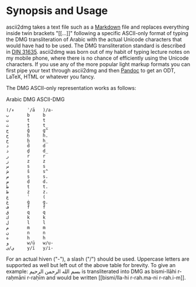 Synopsis and Usage
==================

ascii2dmg takes a text file such as a [Markdown](http://daringfireball.net/projects/markdown/) file and replaces everything inside twin brackets "[[...]]" following a specific ASCII-only format of typing the DMG transliteration of Arabic with the actual Unicode characters that would have had to be used. The DMG transliteration standard is described in [DIN 31635](http://en.wikipedia.org/wiki/DIN_31635). ascii2dmg was born out of my habit of typing lecture notes on my mobile phone, where there is no chance of efficiently using the Unicode characters. If you use any of the more popular light markup formats you can first pipe your text through ascii2dmg and then [Pandoc](http://johnmacfarlane.net/pandoc/) to get an ODT, LaTeX, HTML or whatever you fancy.

The DMG ASCII-only representation works as follows:

Arabic  DMG  ASCII-DMG
~~~~~~~~~~~~~~~~~~~~~~
ء/ا     ʾ/ā   )/a-
ب       b     b
ت       t     t
ث       ṯ     t_
ج       ǧ     g^
ح       ḥ     h.
خ       ḫ     h_
د       d     d
ذ       ḏ     d_
ر       r     r
ز       z     z
س       s     s
ش       š     s^
ص       ṣ     s.
ض       ḍ     d.
ط       ṭ     t.
ظ       ẓ     z.
ع       ʿ     (
غ       ġ     g.
ف       f     f
ق       q     q
ك       k     k
ل       l     l
م       m     m
ن       n     n
ه       h     h
و       w/ū   w/u-
ي/ى     y/ī   y/i-
~~~~~~~~~~~~~~~~~~~~~~

For an actual hiven ("-"), a slash ("/") should be used. Uppercase letters are supported as well but left out of the above table for brevity. To give an example: بسم الله الرحمن الرحيم is transliterated into DMG as bismi-llāhi r-raḥmāni r-raḥīm and would be written [[bismi/lla-hi r-rah.ma-ni r-rah.i-m]].

